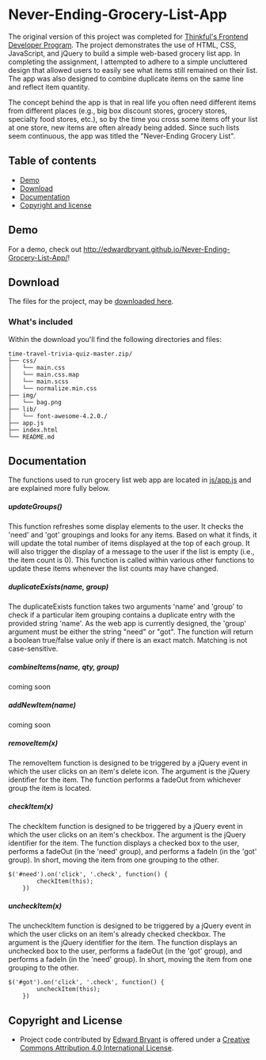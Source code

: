 # Never-Ending-Grocery-List-App

The original version of this project was completed for [Thinkful's Frontend Developer Program](https://www.thinkful.com/courses/learn-web-development-online/). The project demonstrates the use of HTML, CSS, JavaScript, and jQuery to build a simple web-based grocery list app. In completing the assignment, I attempted to adhere to a simple uncluttered design that allowed users to easily see what items still remained on their list. The app was also designed to combine duplicate items on the same line and reflect item quantity. 

The concept behind the app is that in real life you often need different items from different places (e.g., big box discount stores, grocery stores, specialty food stores, etc.), so by the time you cross some items off your list at one store, new items are often already being added. Since such lists seem continuous, the app was titled the "Never-Ending Grocery List".

## Table of contents

- [Demo](#demo)
- [Download](#download)
- [Documentation](#documentation)
- [Copyright and license](#copyright-and-license)

## Demo

For a demo, check out <http://edwardbryant.github.io/Never-Ending-Grocery-List-App/>!

## Download

The files for the project, may be [downloaded here](https://github.com/edwardbryant/never-ending-grocery-list-app/archive/master.zip).

### What's included

Within the download you'll find the following directories and files:

```
time-travel-trivia-quiz-master.zip/
├── css/
│   └── main.css
│   └── main.css.map
│   └── main.scss
│   └── normalize.min.css
├── img/
│   └── bag.png
├── lib/
│   └── font-awesome-4.2.0./
├── app.js
├── index.html
└── README.md
```

## Documentation

The functions used to run grocery list web app are located in [js/app.js](https://github.com/edwardbryant/Never-Ending-Grocery-List-App/blob/master/app.js) and are explained more fully below. 

##### updateGroups()

This function refreshes some display elements to the user. It checks the 'need' and 'got' groupings and looks for any items. Based on what it finds, it will update the total number of items displayed at the top of each group. It will also trigger the display of a message to the user if the list is empty (i.e., the item count is 0). This function is called within various other functions to update these items whenever the list counts may have changed.  

##### duplicateExists(name, group)

The duplicateExists function takes two arguments 'name' and 'group' to check if a particular item grouping contains a duplicate entry with the provided string 'name'. As the web app is currently designed, the 'group' argument must be either the string "need" or "got". The function will return a boolean true/false value only if there is an exact match. Matching is not case-sensitive.   

##### combineItems(name, qty, group)

coming soon

##### addNewItem(name)

coming soon

##### removeItem(x)

The removeItem function is designed to be triggered by a jQuery event in which the user clicks on an item's delete icon. The argument is the jQuery identifier for the item. The function performs a fadeOut from whichever group the item is located.

##### checkItem(x)

The checkItem function is designed to be triggered by a jQuery event in which the user clicks on an item's checkbox. The argument is the jQuery identifier for the item. The function displays a checked box to the user, performs a fadeOut (in the 'need' group), and performs a fadeIn (in the 'got' group). In short, moving the item from one grouping to the other.

```
$('#need').on('click', '.check', function() {
        checkItem(this);
    })
```  

##### uncheckItem(x)

The uncheckItem function is designed to be triggered by a jQuery event in which the user clicks on an item's already checked checkbox. The argument is the jQuery identifier for the item. The function displays an unchecked box to the user, performs a fadeOut (in the 'got' group), and performs a fadeIn (in the 'need' group). In short, moving the item from one grouping to the other.

```
$('#got').on('click', '.check', function() {        
        uncheckItem(this);
    })
```

## Copyright and License

- Project code contributed by [Edward Bryant](http://www.edwardbryant.com) is offered under a [Creative Commons Attribution 4.0 International License](http://creativecommons.org/licenses/by/4.0/).




